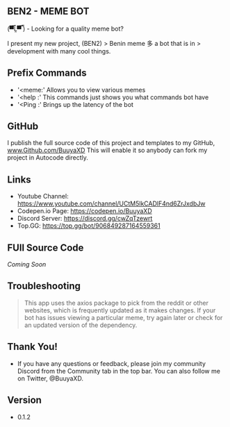 ## BEN2 - MEME BOT

(▀̿Ĺ̯▀̿ ̿) - Looking for a quality meme bot?

I present my new project, (BEN2) > Benin meme 多 a bot that is in > development with many cool things.

## Prefix Commands
- '<meme:' Allows you to view various memes
- '<help :' This commands just shows you what commands bot have
- '<Ping :' Brings up the latency of the bot

## GitHub
I publish the full source code of this project and templates to my GitHub, www.Github.com/BuuyaXD This will enable it so anybody can fork my project in Autocode directly.

## Links
- Youtube Channel: https://www.youtube.com/channel/UCtM5lkCADlF4nd6ZrJxdbJw
- Codepen.io Page: https://codepen.io/BuuyaXD
- Discord Server: https://discord.gg/cwZqTzewrt
- Top.GG: https://top.gg/bot/906849287164559361
  
## FUll Source Code
  *Coming Soon*

## Troubleshooting
> This app uses the axios package to pick from the reddit or other websites, which is frequently updated as it makes changes. If your bot has issues viewing a particular meme, try again later or check for an updated version of the dependency.

## Thank You!
- If you have any questions or feedback, please join my community Discord from the Community tab in the top bar. You can also follow me on Twitter, @BuuyaXD.

## Version
- 0.1.2
